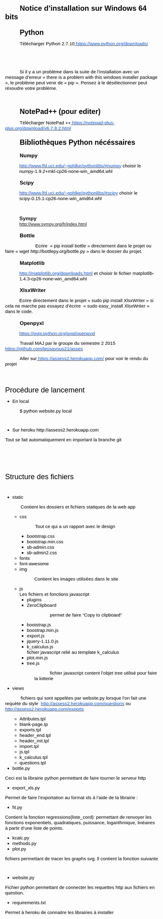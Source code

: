 <div class=WordSection1>

<p class=MsoNormal style='margin-top:24.0pt;margin-right:0mm;margin-bottom:
6.0pt;margin-left:0mm;text-indent:36.0pt;mso-outline-level:1'><b><span
style='font-size:18.0pt;font-family:Arial;mso-fareast-font-family:"Times New Roman";
mso-bidi-font-family:"Times New Roman";color:black;mso-font-kerning:18.0pt'>Notice
d’installation sur Windows 64 bits</span></b><b><span style='font-size:18.0pt;
font-family:Times;mso-fareast-font-family:"Times New Roman";mso-bidi-font-family:
"Times New Roman";mso-font-kerning:18.0pt'><o:p></o:p></span></b></p>

<p class=MsoNormal style='margin-top:18.0pt;margin-right:0mm;margin-bottom:
4.0pt;margin-left:0mm;text-indent:36.0pt;mso-outline-level:2'><b><span
style='font-size:17.5pt;font-family:Arial;mso-fareast-font-family:"Times New Roman";
mso-bidi-font-family:"Times New Roman";color:black'>Python</span></b><b><span
style='font-size:18.0pt;font-family:Times;mso-fareast-font-family:"Times New Roman";
mso-bidi-font-family:"Times New Roman"'><o:p></o:p></span></b></p>

<p class=MsoNormal style='text-indent:36.0pt'><span style='font-size:11.5pt;
font-family:Arial;mso-bidi-font-family:"Times New Roman";color:black'>Télécharger
Python 2.7.10</span><span style='font-size:10.0pt;font-family:Times;mso-bidi-font-family:
"Times New Roman"'><a href="https://www.python.org/downloads/"><span
style='font-size:11.5pt;font-family:Arial;mso-bidi-font-family:"Times New Roman";
color:black'> </span><span style='font-size:11.5pt;font-family:Arial;
mso-bidi-font-family:"Times New Roman";color:#1155CC'>https://www.python.org/downloads/</span></a><o:p></o:p></span></p>

<p class=MsoNormal align=center style='text-align:center;text-indent:36.0pt'><span
style='font-size:10.0pt;font-family:Times;mso-bidi-font-family:"Times New Roman"'><o:p>&nbsp;</o:p></span></p>

<p class=MsoNormal align=center style='text-align:center;text-indent:36.0pt'><span
style='font-size:10.0pt;font-family:Times;mso-bidi-font-family:"Times New Roman"'><o:p>&nbsp;</o:p></span></p>

<p class=MsoNormal style='text-indent:36.0pt'><span style='font-size:11.5pt;
font-family:Arial;mso-bidi-font-family:"Times New Roman";color:black'>Si il y a
un problème dans la suite de l’installation avec un message d’erreur « <span
class=SpellE>there</span> <span class=SpellE>is</span> a <span class=SpellE>problem</span>
<span class=SpellE>with</span> <span class=SpellE>this</span> <span
class=SpellE>windows</span> installer package », le problème peut venir de « <span
class=SpellE>pip</span> ». Pensez à le désélectionner peut résoudre votre
problème.</span><span style='font-size:10.0pt;font-family:Times;mso-bidi-font-family:
"Times New Roman"'><o:p></o:p></span></p>

<p class=MsoNormal align=center style='text-align:center;text-indent:36.0pt'><span
style='font-size:10.0pt;font-family:Times;mso-bidi-font-family:"Times New Roman"'><o:p>&nbsp;</o:p></span></p>

<p class=MsoNormal style='margin-top:18.0pt;margin-right:0mm;margin-bottom:
4.0pt;margin-left:0mm;text-indent:36.0pt;mso-outline-level:2'><span
class=SpellE><b><span style='font-size:17.5pt;font-family:Arial;mso-fareast-font-family:
"Times New Roman";mso-bidi-font-family:"Times New Roman";color:black'>NotePad</span></b></span><b><span
style='font-size:17.5pt;font-family:Arial;mso-fareast-font-family:"Times New Roman";
mso-bidi-font-family:"Times New Roman";color:black'>++ (pour <span
class=SpellE>editer</span>)</span></b><b><span style='font-size:18.0pt;
font-family:Times;mso-fareast-font-family:"Times New Roman";mso-bidi-font-family:
"Times New Roman"'><o:p></o:p></span></b></p>

<p class=MsoNormal style='text-indent:36.0pt'><span style='font-size:11.5pt;
font-family:Arial;mso-bidi-font-family:"Times New Roman";color:black'>Télécharger
<span class=SpellE>NotePad</span> ++</span><span style='font-size:10.0pt;
font-family:Times;mso-bidi-font-family:"Times New Roman"'><a
href="https://notepad-plus-plus.org/download/v6.7.8.2.html"><span
style='font-size:11.5pt;font-family:Arial;mso-bidi-font-family:"Times New Roman";
color:black'> </span><span style='font-size:11.5pt;font-family:Arial;
mso-bidi-font-family:"Times New Roman";color:#1155CC'>https://notepad-plus-plus.org/download/v6.7.8.2.html</span></a><o:p></o:p></span></p>

<p class=MsoNormal style='margin-top:18.0pt;margin-right:0mm;margin-bottom:
4.0pt;margin-left:0mm;text-indent:36.0pt;mso-outline-level:2'><b><span
style='font-size:17.5pt;font-family:Arial;mso-fareast-font-family:"Times New Roman";
mso-bidi-font-family:"Times New Roman";color:black'>Bibliothèques Python <span
class=SpellE>nécéssaires</span> </span></b><b><span style='font-size:18.0pt;
font-family:Times;mso-fareast-font-family:"Times New Roman";mso-bidi-font-family:
"Times New Roman"'><o:p></o:p></span></b></p>

<p class=MsoNormal style='margin-top:14.0pt;margin-right:0mm;margin-bottom:
4.0pt;margin-left:0mm;text-indent:36.0pt;mso-outline-level:3'><span
class=SpellE><b><span style='font-size:13.0pt;font-family:Arial;mso-fareast-font-family:
"Times New Roman";mso-bidi-font-family:"Times New Roman";color:black'>Numpy</span></b></span><b><span
style='font-size:13.0pt;font-family:Arial;mso-fareast-font-family:"Times New Roman";
mso-bidi-font-family:"Times New Roman";color:black'> </span></b><b><span
style='font-size:13.5pt;font-family:Times;mso-fareast-font-family:"Times New Roman";
mso-bidi-font-family:"Times New Roman"'><o:p></o:p></span></b></p>

<p class=MsoNormal style='margin-left:35.0pt'><span style='font-size:10.0pt;
font-family:Times;mso-bidi-font-family:"Times New Roman"'><a
href="http://www.lfd.uci.edu/~gohlke/pythonlibs/#numpy"><span style='font-size:
11.5pt;font-family:Arial;mso-bidi-font-family:"Times New Roman";color:#1155CC'>http://www.lfd.uci.edu/~gohlke/pythonlibs/#numpy</span></a></span><span
style='font-size:11.5pt;font-family:Arial;mso-bidi-font-family:"Times New Roman";
color:black'> choisir le numpy</span><span style='font-size:11.5pt;font-family:
"Times New Roman";color:black'>&#8209;</span><span style='font-size:11.5pt;
font-family:Arial;mso-bidi-font-family:"Times New Roman";color:black'>1.9.2+mkl</span><span
style='font-size:11.5pt;font-family:"Times New Roman";color:black'>&#8209;</span><span
style='font-size:11.5pt;font-family:Arial;mso-bidi-font-family:"Times New Roman";
color:black'>cp26</span><span style='font-size:11.5pt;font-family:"Times New Roman";
color:black'>&#8209;</span><span style='font-size:11.5pt;font-family:Arial;
mso-bidi-font-family:"Times New Roman";color:black'>none</span><span
style='font-size:11.5pt;font-family:"Times New Roman";color:black'>&#8209;</span><span
style='font-size:11.5pt;font-family:Arial;mso-bidi-font-family:"Times New Roman";
color:black'>win_amd64.whl</span><span style='font-size:10.0pt;font-family:
Times;mso-bidi-font-family:"Times New Roman"'><o:p></o:p></span></p>

<p class=MsoNormal style='margin-top:14.0pt;margin-right:0mm;margin-bottom:
4.0pt;margin-left:0mm;text-indent:36.0pt;mso-outline-level:3'><span
class=SpellE><b><span style='font-size:13.0pt;font-family:Arial;mso-fareast-font-family:
"Times New Roman";mso-bidi-font-family:"Times New Roman";color:black'>Scipy</span></b></span><b><span
style='font-size:13.5pt;font-family:Times;mso-fareast-font-family:"Times New Roman";
mso-bidi-font-family:"Times New Roman"'><o:p></o:p></span></b></p>

<p class=MsoNormal style='margin-left:35.0pt'><span style='font-size:10.0pt;
font-family:Times;mso-bidi-font-family:"Times New Roman"'><a
href="http://www.lfd.uci.edu/~gohlke/pythonlibs/#scipy"><span style='font-size:
11.5pt;font-family:Arial;mso-bidi-font-family:"Times New Roman";color:#1155CC'>http://www.lfd.uci.edu/~gohlke/pythonlibs/#scipy</span></a></span><span
style='font-size:11.5pt;font-family:Arial;mso-bidi-font-family:"Times New Roman";
color:black'> choisir le scipy</span><span style='font-size:11.5pt;font-family:
"Times New Roman";color:black'>&#8209;</span><span style='font-size:11.5pt;
font-family:Arial;mso-bidi-font-family:"Times New Roman";color:black'>0.15.1</span><span
style='font-size:11.5pt;font-family:"Times New Roman";color:black'>&#8209;</span><span
style='font-size:11.5pt;font-family:Arial;mso-bidi-font-family:"Times New Roman";
color:black'>cp26</span><span style='font-size:11.5pt;font-family:"Times New Roman";
color:black'>&#8209;</span><span style='font-size:11.5pt;font-family:Arial;
mso-bidi-font-family:"Times New Roman";color:black'>none</span><span
style='font-size:11.5pt;font-family:"Times New Roman";color:black'>&#8209;</span><span
style='font-size:11.5pt;font-family:Arial;mso-bidi-font-family:"Times New Roman";
color:black'>win_amd64.whl<o:p></o:p></span></p>

<p class=MsoNormal style='margin-left:35.0pt'><span style='font-size:11.5pt;
font-family:Arial;mso-bidi-font-family:"Times New Roman";color:black'><o:p>&nbsp;</o:p></span></p>

<p class=MsoNormal style='margin-left:35.0pt'><span class=SpellE><b
style='mso-bidi-font-weight:normal'><span lang=EN-US style='font-size:13.0pt;
font-family:Arial;mso-ansi-language:EN-US'>Sympy</span></b></span><b
style='mso-bidi-font-weight:normal'><span lang=EN-US style='font-size:13.0pt;
font-family:Arial;mso-ansi-language:EN-US'><br>
</span></b><span style='font-size:11.0pt;font-family:Arial'><a
href="http://www.sympy.org/fr/index.html">http://www.sympy.org/fr/index.html</a></span><b
style='mso-bidi-font-weight:normal'><span lang=EN-US style='font-size:13.0pt;
font-family:Arial;mso-ansi-language:EN-US'><o:p></o:p></span></b></p>

<p class=MsoNormal style='margin-top:14.0pt;margin-right:0mm;margin-bottom:
4.0pt;margin-left:0mm;text-indent:36.0pt;mso-outline-level:3'><span
class=SpellE><b><span style='font-size:13.0pt;font-family:Arial;mso-fareast-font-family:
"Times New Roman";mso-bidi-font-family:"Times New Roman";color:black'>Bottle</span></b></span><b><span
style='font-size:13.5pt;font-family:Times;mso-fareast-font-family:"Times New Roman";
mso-bidi-font-family:"Times New Roman"'><o:p></o:p></span></b></p>

<p class=MsoNormal style='text-indent:36.0pt'><span style='font-size:11.5pt;
font-family:Arial;mso-bidi-font-family:"Times New Roman";color:black'>&nbsp;&nbsp;<span
style='mso-tab-count:1'>&nbsp;&nbsp;&nbsp;&nbsp;&nbsp;&nbsp;&nbsp;&nbsp;&nbsp; </span>Ecrire
&nbsp;« <span class=SpellE>pip</span> <span class=SpellE>install</span> <span
class=SpellE>bottle</span> » directement dans le projet ou faire « <span
class=SpellE>wget</span> http://bottlepy.org/bottle.py » dans le dossier du
projet.</span><span style='font-size:10.0pt;font-family:Times;mso-bidi-font-family:
"Times New Roman"'><o:p></o:p></span></p>

<p class=MsoNormal style='margin-top:14.0pt;margin-right:0mm;margin-bottom:
4.0pt;margin-left:0mm;text-indent:36.0pt;mso-outline-level:3'><span
class=SpellE><b><span style='font-size:13.0pt;font-family:Arial;mso-fareast-font-family:
"Times New Roman";mso-bidi-font-family:"Times New Roman";color:black'>Matplotlib</span></b></span><b><span
style='font-size:13.5pt;font-family:Times;mso-fareast-font-family:"Times New Roman";
mso-bidi-font-family:"Times New Roman"'><o:p></o:p></span></b></p>

<p class=MsoNormal style='margin-left:35.0pt'><span style='font-size:10.0pt;
font-family:Times;mso-bidi-font-family:"Times New Roman"'><a
href="http://matplotlib.org/downloads.html"><span style='font-size:11.5pt;
font-family:Arial;mso-bidi-font-family:"Times New Roman";color:#1155CC'>http://matplotlib.org/downloads.html</span></a></span><span
style='font-size:11.5pt;font-family:Arial;mso-bidi-font-family:"Times New Roman";
color:black'> et choisir le fichier matplotlib-1.4.3-cp26-none-win_amd64.whl</span><span
style='font-size:10.0pt;font-family:Times;mso-bidi-font-family:"Times New Roman"'><o:p></o:p></span></p>

<p class=MsoNormal style='margin-top:14.0pt;margin-right:0mm;margin-bottom:
4.0pt;margin-left:0mm;text-indent:36.0pt;mso-outline-level:3'><span
class=SpellE><b><span style='font-size:13.0pt;font-family:Arial;mso-fareast-font-family:
"Times New Roman";mso-bidi-font-family:"Times New Roman";color:black'>XlsxWriter</span></b></span><b><span
style='font-size:13.5pt;font-family:Times;mso-fareast-font-family:"Times New Roman";
mso-bidi-font-family:"Times New Roman"'><o:p></o:p></span></b></p>

<p class=MsoNormal style='text-indent:35.0pt'><span style='font-size:11.5pt;
font-family:Arial;mso-bidi-font-family:"Times New Roman";color:black'>Ecrire
directement dans le projet « <span class=SpellE>sudo</span> <span class=SpellE>pip</span>
<span class=SpellE>install</span> <span class=SpellE>XlsxWriter</span> » si
cela ne marche pas essayez d’écrire &nbsp;« <span class=SpellE>sudo</span> <span
class=SpellE>easy_install</span> <span class=SpellE>XlsxWriter</span> » dans le
code.</span><span style='font-size:10.0pt;font-family:Times;mso-bidi-font-family:
"Times New Roman"'><o:p></o:p></span></p>

<p class=MsoNormal style='margin-top:14.0pt;margin-right:0mm;margin-bottom:
4.0pt;margin-left:0mm;text-indent:36.0pt;mso-outline-level:3'><span
class=SpellE><b><span style='font-size:13.0pt;font-family:Arial;mso-fareast-font-family:
"Times New Roman";mso-bidi-font-family:"Times New Roman";color:black'>Openpyxl</span></b></span><b><span
style='font-size:13.5pt;font-family:Times;mso-fareast-font-family:"Times New Roman";
mso-bidi-font-family:"Times New Roman"'><o:p></o:p></span></b></p>

<p class=MsoNormal style='text-indent:35.0pt'><span style='font-size:10.0pt;
font-family:Times;mso-bidi-font-family:"Times New Roman"'><a
href="https://pypi.python.org/pypi/openpyxl"><span style='font-size:11.5pt;
font-family:Arial;mso-bidi-font-family:"Times New Roman";color:#1155CC'>https://pypi.python.org/pypi/openpyxl</span></a><o:p></o:p></span></p>

<p class=MsoNormal style='text-indent:36.0pt'><span style='font-size:11.5pt;
font-family:Arial;mso-bidi-font-family:"Times New Roman";color:black'>Travail
MAJ par le groupe du semestre 2 2015</span><span style='font-size:10.0pt;
font-family:Times;mso-bidi-font-family:"Times New Roman"'><a
href="https://github.com/leosayous21/asses"><span style='font-size:11.5pt;
font-family:Arial;mso-bidi-font-family:"Times New Roman";color:black'> </span><span
style='font-size:11.5pt;font-family:Arial;mso-bidi-font-family:"Times New Roman";
color:#1155CC'>https://github.com/leosayous21/asses</span></a><o:p></o:p></span></p>

<p class=MsoNormal style='text-indent:36.0pt'><span style='font-size:11.5pt;
font-family:Arial;mso-bidi-font-family:"Times New Roman";color:black'>Aller sur</span><span
style='font-size:10.0pt;font-family:Times;mso-bidi-font-family:"Times New Roman"'><a
href="https://assess2.herokuapp.com/"><span style='font-size:11.5pt;font-family:
Arial;mso-bidi-font-family:"Times New Roman";color:black'> </span><span
style='font-size:11.5pt;font-family:Arial;mso-bidi-font-family:"Times New Roman";
color:#1155CC'>https://assess2.herokuapp.com/</span></a></span><span
style='font-size:11.5pt;font-family:Arial;mso-bidi-font-family:"Times New Roman";
color:black'> pour voir le rendu du projet</span><span style='font-size:10.0pt;
font-family:Times;mso-bidi-font-family:"Times New Roman"'><o:p></o:p></span></p>

<p class=MsoNormal style='margin-bottom:12.0pt'><span style='font-size:10.0pt;
font-family:Times;mso-fareast-font-family:"Times New Roman";mso-bidi-font-family:
"Times New Roman"'><br style='mso-special-character:line-break'>
<![if !supportLineBreakNewLine]><br style='mso-special-character:line-break'>
<![endif]><o:p></o:p></span></p>

<p class=MsoNormal><span style='font-size:18.0pt;font-family:Arial;mso-bidi-font-family:
"Times New Roman";color:black'>Procédure de lancement</span><span
style='font-size:10.0pt;font-family:Times;mso-bidi-font-family:"Times New Roman"'><o:p></o:p></span></p>

<ul style='margin-top:0mm' type=disc>
 <li class=MsoNormal style='color:black;mso-list:l8 level1 lfo13;tab-stops:
     list 36.0pt;vertical-align:baseline'><span style='font-size:11.5pt;
     font-family:Arial;mso-bidi-font-family:"Times New Roman"'>En local <o:p></o:p></span></li>
</ul>

<p class=MsoNormal style='margin-left:36.0pt'><span style='font-size:11.5pt;
font-family:Arial;mso-bidi-font-family:"Times New Roman";color:black'>$ python
website.py local<o:p></o:p></span></p>

<p class=MsoNormal style='margin-left:36.0pt'><span style='font-size:10.0pt;
font-family:Times;mso-bidi-font-family:"Times New Roman"'><o:p>&nbsp;</o:p></span></p>

<ul style='margin-top:0mm' type=disc>
 <li class=MsoNormal style='color:black;mso-list:l0 level1 lfo15;tab-stops:
     list 36.0pt;vertical-align:baseline'><span style='font-size:11.5pt;
     font-family:Arial;mso-bidi-font-family:"Times New Roman"'>Sur <span
     class=SpellE>heroku</span> http://assess2.herokuapp.com<o:p></o:p></span></li>
</ul>

<p class=MsoNormal><span style='font-size:11.5pt;font-family:Arial;mso-fareast-font-family:
"Times New Roman";mso-bidi-font-family:"Times New Roman";color:black'>Tout se
fait automatiquement en important la branche git</span><span style='font-size:
10.0pt;font-family:Times;mso-fareast-font-family:"Times New Roman";mso-bidi-font-family:
"Times New Roman"'><o:p></o:p></span></p>

<p class=MsoNormal><span style='font-size:18.0pt;font-family:Arial;mso-bidi-font-family:
"Times New Roman";color:black'><o:p>&nbsp;</o:p></span></p>

<p class=MsoNormal><span style='font-size:18.0pt;font-family:Arial;mso-bidi-font-family:
"Times New Roman";color:black'><o:p>&nbsp;</o:p></span></p>

<p class=MsoNormal><span style='font-size:18.0pt;font-family:Arial;mso-bidi-font-family:
"Times New Roman";color:black'>Structure des fichiers</span><span
style='font-size:10.0pt;font-family:Times;mso-bidi-font-family:"Times New Roman"'><o:p></o:p></span></p>

<p class=MsoNormal><span style='font-size:10.0pt;font-family:Times;mso-fareast-font-family:
"Times New Roman";mso-bidi-font-family:"Times New Roman"'><o:p>&nbsp;</o:p></span></p>

<ul style='margin-top:0mm' type=disc>
 <li class=MsoNormal style='color:black;mso-list:l6 level1 lfo1;tab-stops:list 36.0pt;
     vertical-align:baseline'><span class=SpellE><span style='font-size:11.5pt;
     font-family:Arial;mso-bidi-font-family:"Times New Roman"'>static</span></span><span
     style='font-size:11.5pt;font-family:Arial;mso-bidi-font-family:"Times New Roman"'><o:p></o:p></span></li>
</ul>

<p class=MsoNormal><span style='font-size:11.5pt;font-family:Arial;mso-bidi-font-family:
"Times New Roman";color:black'><span style='mso-tab-count:1'>&nbsp;&nbsp;&nbsp;&nbsp;&nbsp;&nbsp;&nbsp;&nbsp;&nbsp;&nbsp;&nbsp; </span>Contient
les dossiers et fichiers statiques de la web <span class=SpellE>app</span></span><span
style='font-size:10.0pt;font-family:Times;mso-bidi-font-family:"Times New Roman"'><o:p></o:p></span></p>

<ul style='margin-top:0mm' type=disc>
 <ul style='margin-top:0mm' type=circle>
  <li class=MsoNormal style='color:black;mso-list:l5 level2 lfo2;tab-stops:
      list 72.0pt;vertical-align:baseline'><span class=SpellE><span
      style='font-size:11.5pt;font-family:Arial;mso-bidi-font-family:"Times New Roman"'>css</span></span><span
      style='font-size:11.5pt;font-family:Arial;mso-bidi-font-family:"Times New Roman"'><o:p></o:p></span></li>
 </ul>
</ul>

<p class=MsoNormal style='margin-left:36.0pt'><span style='font-size:11.5pt;
font-family:Arial;mso-bidi-font-family:"Times New Roman";color:black'><span
style='mso-tab-count:1'>&nbsp;&nbsp;&nbsp;&nbsp;&nbsp;&nbsp;&nbsp;&nbsp;&nbsp;&nbsp;&nbsp; </span>Tout
ce qui a un rapport avec le design</span><span style='font-size:10.0pt;
font-family:Times;mso-bidi-font-family:"Times New Roman"'><o:p></o:p></span></p>

<ul style='margin-top:0mm' type=disc>
 <ul style='margin-top:0mm' type=circle>
  <ul style='margin-top:0mm' type=square>
   <li class=MsoNormal style='color:black;mso-list:l13 level3 lfo3;tab-stops:
       list 108.0pt;vertical-align:baseline'><span style='font-size:11.5pt;
       font-family:Arial;mso-bidi-font-family:"Times New Roman"'>bootstrap.css<o:p></o:p></span></li>
   <li class=MsoNormal style='color:black;mso-list:l13 level3 lfo3;tab-stops:
       list 108.0pt;vertical-align:baseline'><span style='font-size:11.5pt;
       font-family:Arial;mso-bidi-font-family:"Times New Roman"'>bootstrap.min.css<o:p></o:p></span></li>
   <li class=MsoNormal style='color:black;mso-list:l13 level3 lfo3;tab-stops:
       list 108.0pt;vertical-align:baseline'><span style='font-size:11.5pt;
       font-family:Arial;mso-bidi-font-family:"Times New Roman"'>sb-admin.css<o:p></o:p></span></li>
   <li class=MsoNormal style='color:black;mso-list:l13 level3 lfo3;tab-stops:
       list 108.0pt;vertical-align:baseline'><span style='font-size:11.5pt;
       font-family:Arial;mso-bidi-font-family:"Times New Roman"'>sb-admin2.css<o:p></o:p></span></li>
  </ul>
  <li class=MsoNormal style='color:black;mso-list:l13 level2 lfo3;tab-stops:
      list 72.0pt;vertical-align:baseline'><span style='font-size:11.5pt;
      font-family:Arial;mso-bidi-font-family:"Times New Roman"'>fonts<o:p></o:p></span></li>
  <li class=MsoNormal style='color:black;mso-list:l13 level2 lfo3;tab-stops:
      list 72.0pt;vertical-align:baseline'><span style='font-size:11.5pt;
      font-family:Arial;mso-bidi-font-family:"Times New Roman"'>font-<span
      class=SpellE>awesome</span><o:p></o:p></span></li>
  <li class=MsoNormal style='color:black;mso-list:l13 level2 lfo3;tab-stops:
      list 72.0pt;vertical-align:baseline'><span class=SpellE><span
      style='font-size:11.5pt;font-family:Arial;mso-bidi-font-family:"Times New Roman"'>img</span></span><span
      style='font-size:11.5pt;font-family:Arial;mso-bidi-font-family:"Times New Roman"'><o:p></o:p></span></li>
 </ul>
</ul>

<p class=MsoNormal style='margin-left:72.0pt'><span style='font-size:11.5pt;
font-family:Arial;mso-bidi-font-family:"Times New Roman";color:black'>Contient
les images utilisées dans le site</span><span style='font-size:10.0pt;
font-family:Times;mso-bidi-font-family:"Times New Roman"'><o:p></o:p></span></p>

<ul style='margin-top:0mm' type=disc>
 <ul style='margin-top:0mm' type=circle>
  <li class=MsoNormal style='color:black;mso-list:l7 level2 lfo4;tab-stops:
      list 72.0pt;vertical-align:baseline'><span class=SpellE><span
      style='font-size:11.5pt;font-family:Arial;mso-bidi-font-family:"Times New Roman"'>js</span></span><span
      style='font-size:11.5pt;font-family:Arial;mso-bidi-font-family:"Times New Roman"'><br>
      Les fichiers et fonctions <span class=SpellE>javascript</span><o:p></o:p></span></li>
  <ul style='margin-top:0mm' type=square>
   <li class=MsoNormal style='color:black;mso-list:l7 level3 lfo4;tab-stops:
       list 108.0pt;vertical-align:baseline'><span style='font-size:11.5pt;
       font-family:Arial;mso-bidi-font-family:"Times New Roman"'>plugins<o:p></o:p></span></li>
   <li class=MsoNormal style='color:black;mso-list:l7 level3 lfo4;tab-stops:
       list 108.0pt;vertical-align:baseline'><span class=SpellE><span
       style='font-size:11.5pt;font-family:Arial;mso-bidi-font-family:"Times New Roman"'>ZeroClipboard</span></span><span
       style='font-size:11.5pt;font-family:Arial;mso-bidi-font-family:"Times New Roman"'><o:p></o:p></span></li>
  </ul>
 </ul>
</ul>

<p class=MsoNormal style='margin-left:72.0pt'><span style='font-size:11.5pt;
font-family:Arial;mso-bidi-font-family:"Times New Roman";color:black'><span
style='mso-tab-count:1'>&nbsp;&nbsp;&nbsp;&nbsp;&nbsp;&nbsp;&nbsp;&nbsp;&nbsp;&nbsp;&nbsp; </span>permet
de faire “Copy to <span class=SpellE>clipboard</span>”</span><span
style='font-size:10.0pt;font-family:Times;mso-bidi-font-family:"Times New Roman"'><o:p></o:p></span></p>

<ul style='margin-top:0mm' type=disc>
 <ul style='margin-top:0mm' type=circle>
  <ul style='margin-top:0mm' type=square>
   <li class=MsoNormal style='color:black;mso-list:l9 level3 lfo5;tab-stops:
       list 108.0pt;vertical-align:baseline'><span style='font-size:11.5pt;
       font-family:Arial;mso-bidi-font-family:"Times New Roman"'>bootstrap.js<o:p></o:p></span></li>
   <li class=MsoNormal style='color:black;mso-list:l9 level3 lfo5;tab-stops:
       list 108.0pt;vertical-align:baseline'><span style='font-size:11.5pt;
       font-family:Arial;mso-bidi-font-family:"Times New Roman"'>boostrap.min.js<o:p></o:p></span></li>
   <li class=MsoNormal style='color:black;mso-list:l9 level3 lfo5;tab-stops:
       list 108.0pt;vertical-align:baseline'><span style='font-size:11.5pt;
       font-family:Arial;mso-bidi-font-family:"Times New Roman"'>export.js<o:p></o:p></span></li>
   <li class=MsoNormal style='color:black;mso-list:l9 level3 lfo5;tab-stops:
       list 108.0pt;vertical-align:baseline'><span style='font-size:11.5pt;
       font-family:Arial;mso-bidi-font-family:"Times New Roman"'>jquery-1.11.0.js<o:p></o:p></span></li>
   <li class=MsoNormal style='color:black;mso-list:l9 level3 lfo5;tab-stops:
       list 108.0pt;vertical-align:baseline'><span style='font-size:11.5pt;
       font-family:Arial;mso-bidi-font-family:"Times New Roman"'>k_calculus.js<br>
       fichier <span class=SpellE>javascript</span> relié au <span
       class=SpellE>template</span> <span class=SpellE>k_calculus</span><o:p></o:p></span></li>
   <li class=MsoNormal style='color:black;mso-list:l9 level3 lfo5;tab-stops:
       list 108.0pt;vertical-align:baseline'><span style='font-size:11.5pt;
       font-family:Arial;mso-bidi-font-family:"Times New Roman"'>plot.min.js<o:p></o:p></span></li>
   <li class=MsoNormal style='color:black;mso-list:l9 level3 lfo5;tab-stops:
       list 108.0pt;vertical-align:baseline'><span style='font-size:11.5pt;
       font-family:Arial;mso-bidi-font-family:"Times New Roman"'>tree.js<o:p></o:p></span></li>
  </ul>
 </ul>
</ul>

<p class=MsoNormal style='margin-left:72.0pt'><span style='font-size:11.5pt;
font-family:Arial;mso-bidi-font-family:"Times New Roman";color:black'><span
style='mso-tab-count:1'>&nbsp;&nbsp;&nbsp;&nbsp;&nbsp;&nbsp;&nbsp;&nbsp;&nbsp;&nbsp;&nbsp; </span>fichier
<span class=SpellE>javascript</span> content l’objet <span class=SpellE>tree</span>
utilisé pour faire la <span class=SpellE>lotterie</span></span><span
style='font-size:10.0pt;font-family:Times;mso-bidi-font-family:"Times New Roman"'><o:p></o:p></span></p>

<ul style='margin-top:0mm' type=disc>
 <li class=MsoNormal style='color:black;mso-list:l4 level1 lfo6;tab-stops:list 36.0pt;
     vertical-align:baseline'><span class=SpellE><span style='font-size:11.5pt;
     font-family:Arial;mso-bidi-font-family:"Times New Roman"'>views</span></span><span
     style='font-size:11.5pt;font-family:Arial;mso-bidi-font-family:"Times New Roman"'><o:p></o:p></span></li>
</ul>

<p class=MsoNormal><span style='font-size:11.5pt;font-family:Arial;mso-bidi-font-family:
"Times New Roman";color:black'><span style='mso-tab-count:1'>&nbsp;&nbsp;&nbsp;&nbsp;&nbsp;&nbsp;&nbsp;&nbsp;&nbsp;&nbsp;&nbsp; </span>fichiers
qui sont appelées par website.py lorsque l’on fait une <span class=SpellE>requète</span>
du style &nbsp;</span><span style='font-size:10.0pt;font-family:Times;
mso-bidi-font-family:"Times New Roman"'><a
href="http://assess2.herokuapp.com/questions"><span style='font-size:11.5pt;
font-family:Arial;mso-bidi-font-family:"Times New Roman";color:#1155CC'>http://assess2.herokuapp.com/questions</span></a></span><span
style='font-size:11.5pt;font-family:Arial;mso-bidi-font-family:"Times New Roman";
color:black'> ou </span><span style='font-size:10.0pt;font-family:Times;
mso-bidi-font-family:"Times New Roman"'><a
href="http://assess2.herokuapp.com/exports"><span style='font-size:11.5pt;
font-family:Arial;mso-bidi-font-family:"Times New Roman";color:#1155CC'>http://assess2.herokuapp.com/exports</span></a></span><span
style='font-size:11.5pt;font-family:Arial;mso-bidi-font-family:"Times New Roman";
color:black'> </span><span style='font-size:10.0pt;font-family:Times;
mso-bidi-font-family:"Times New Roman"'><o:p></o:p></span></p>

<ul style='margin-top:0mm' type=disc>
 <ul style='margin-top:0mm' type=circle>
  <li class=MsoNormal style='color:black;mso-list:l14 level2 lfo7;tab-stops:
      list 72.0pt;vertical-align:baseline'><span class=SpellE><span
      style='font-size:11.5pt;font-family:Arial;mso-bidi-font-family:"Times New Roman"'>Attributes.tpl</span></span><span
      style='font-size:11.5pt;font-family:Arial;mso-bidi-font-family:"Times New Roman"'><o:p></o:p></span></li>
  <li class=MsoNormal style='color:black;mso-list:l14 level2 lfo7;tab-stops:
      list 72.0pt;vertical-align:baseline'><span style='font-size:11.5pt;
      font-family:Arial;mso-bidi-font-family:"Times New Roman"'>blank-page.tp<o:p></o:p></span></li>
  <li class=MsoNormal style='color:black;mso-list:l14 level2 lfo7;tab-stops:
      list 72.0pt;vertical-align:baseline'><span class=SpellE><span
      style='font-size:11.5pt;font-family:Arial;mso-bidi-font-family:"Times New Roman"'>exports.tpl</span></span><span
      style='font-size:11.5pt;font-family:Arial;mso-bidi-font-family:"Times New Roman"'><o:p></o:p></span></li>
  <li class=MsoNormal style='color:black;mso-list:l14 level2 lfo7;tab-stops:
      list 72.0pt;vertical-align:baseline'><span class=SpellE><span
      style='font-size:11.5pt;font-family:Arial;mso-bidi-font-family:"Times New Roman"'>header_end.tpl</span></span><span
      style='font-size:11.5pt;font-family:Arial;mso-bidi-font-family:"Times New Roman"'><o:p></o:p></span></li>
  <li class=MsoNormal style='color:black;mso-list:l14 level2 lfo7;tab-stops:
      list 72.0pt;vertical-align:baseline'><span class=SpellE><span
      style='font-size:11.5pt;font-family:Arial;mso-bidi-font-family:"Times New Roman"'>header_init.tpl</span></span><span
      style='font-size:11.5pt;font-family:Arial;mso-bidi-font-family:"Times New Roman"'><o:p></o:p></span></li>
  <li class=MsoNormal style='color:black;mso-list:l14 level2 lfo7;tab-stops:
      list 72.0pt;vertical-align:baseline'><span class=SpellE><span
      style='font-size:11.5pt;font-family:Arial;mso-bidi-font-family:"Times New Roman"'>import.tpl</span></span><span
      style='font-size:11.5pt;font-family:Arial;mso-bidi-font-family:"Times New Roman"'><o:p></o:p></span></li>
  <li class=MsoNormal style='color:black;mso-list:l14 level2 lfo7;tab-stops:
      list 72.0pt;vertical-align:baseline'><span class=SpellE><span
      style='font-size:11.5pt;font-family:Arial;mso-bidi-font-family:"Times New Roman"'>js.tpl</span></span><span
      style='font-size:11.5pt;font-family:Arial;mso-bidi-font-family:"Times New Roman"'><o:p></o:p></span></li>
  <li class=MsoNormal style='color:black;mso-list:l14 level2 lfo7;tab-stops:
      list 72.0pt;vertical-align:baseline'><span class=SpellE><span
      style='font-size:11.5pt;font-family:Arial;mso-bidi-font-family:"Times New Roman"'>k_calculus.tpl</span></span><span
      style='font-size:11.5pt;font-family:Arial;mso-bidi-font-family:"Times New Roman"'><o:p></o:p></span></li>
  <li class=MsoNormal style='color:black;mso-list:l14 level2 lfo7;tab-stops:
      list 72.0pt;vertical-align:baseline'><span class=SpellE><span
      style='font-size:11.5pt;font-family:Arial;mso-bidi-font-family:"Times New Roman"'>questions.tpl</span></span><span
      style='font-size:11.5pt;font-family:Arial;mso-bidi-font-family:"Times New Roman"'><o:p></o:p></span></li>
 </ul>
 <li class=MsoNormal style='color:black;mso-list:l14 level1 lfo7;tab-stops:
     list 36.0pt;vertical-align:baseline'><span style='font-size:11.5pt;
     font-family:Arial;mso-bidi-font-family:"Times New Roman"'>bottle.py<o:p></o:p></span></li>
</ul>

<p class=MsoNormal><span style='font-size:11.5pt;font-family:Arial;mso-bidi-font-family:
"Times New Roman";color:black'>Ceci est la librairie python permettant de faire
tourner le serveur http</span><span style='font-size:10.0pt;font-family:Times;
mso-bidi-font-family:"Times New Roman"'><o:p></o:p></span></p>

<ul style='margin-top:0mm' type=disc>
 <li class=MsoNormal style='color:black;mso-list:l12 level1 lfo8;tab-stops:
     list 36.0pt;vertical-align:baseline'><span style='font-size:11.5pt;
     font-family:Arial;mso-bidi-font-family:"Times New Roman"'>export_xls.py<o:p></o:p></span></li>
</ul>

<p class=MsoNormal><span style='font-size:11.5pt;font-family:Arial;mso-bidi-font-family:
"Times New Roman";color:black'>Permet de faire l’exportation au format <span
class=SpellE>xls</span> à l’aide de la librairie :</span><span
style='font-size:10.0pt;font-family:Times;mso-bidi-font-family:"Times New Roman"'><o:p></o:p></span></p>

<ul style='margin-top:0mm' type=disc>
 <li class=MsoNormal style='color:black;mso-list:l1 level1 lfo9;tab-stops:list 36.0pt;
     vertical-align:baseline'><span style='font-size:11.5pt;font-family:Arial;
     mso-bidi-font-family:"Times New Roman"'>fit.py<o:p></o:p></span></li>
</ul>

<p class=MsoNormal><span style='font-size:11.5pt;font-family:Arial;mso-bidi-font-family:
"Times New Roman";color:black'>Contient la fonction <span class=SpellE>regressions</span>(<span
class=SpellE>liste_cord</span>): permettant de renvoyer les fonctions
exponentiels, quadratiques, puissance, logarithmique, linéaires à partir d’une
liste de points.</span><span style='font-size:10.0pt;font-family:Times;
mso-bidi-font-family:"Times New Roman"'><o:p></o:p></span></p>

<ul style='margin-top:0mm' type=disc>
 <li class=MsoNormal style='color:black;mso-list:l2 level1 lfo10;tab-stops:
     list 36.0pt;vertical-align:baseline'><span style='font-size:11.5pt;
     font-family:Arial;mso-bidi-font-family:"Times New Roman"'>kcalc.py<o:p></o:p></span></li>
 <li class=MsoNormal style='color:black;mso-list:l2 level1 lfo10;tab-stops:
     list 36.0pt;vertical-align:baseline'><span style='font-size:11.5pt;
     font-family:Arial;mso-bidi-font-family:"Times New Roman"'>methods.py<o:p></o:p></span></li>
 <li class=MsoNormal style='color:black;mso-list:l2 level1 lfo10;tab-stops:
     list 36.0pt;vertical-align:baseline'><span style='font-size:11.5pt;
     font-family:Arial;mso-bidi-font-family:"Times New Roman"'>plot.py<o:p></o:p></span></li>
</ul>

<p class=MsoNormal><span style='font-size:11.5pt;font-family:Arial;mso-bidi-font-family:
"Times New Roman";color:black'>fichiers permettant de tracer les graphs <span
class=SpellE>svg</span>. <span class=SpellE>ll</span> contient la fonction
suivante</span><span style='font-size:10.0pt;font-family:Times;mso-bidi-font-family:
"Times New Roman"'> <o:p></o:p></span></p>

<p class=MsoNormal><span style='font-family:Arial;mso-bidi-font-family:"Times New Roman";
color:black'><span style='mso-tab-count:1'>&nbsp;&nbsp;&nbsp;&nbsp;&nbsp;&nbsp;&nbsp;&nbsp;&nbsp;&nbsp;&nbsp; </span></span><span
style='font-size:10.0pt;font-family:Times;mso-bidi-font-family:"Times New Roman"'><o:p></o:p></span></p>

<ul style='margin-top:0mm' type=disc>
 <li class=MsoNormal style='color:black;mso-list:l11 level1 lfo11;tab-stops:
     list 36.0pt;vertical-align:baseline'><span style='font-size:11.5pt;
     font-family:Arial;mso-bidi-font-family:"Times New Roman"'>website.py<o:p></o:p></span></li>
</ul>

<p class=MsoNormal><span style='font-size:11.5pt;font-family:Arial;mso-bidi-font-family:
"Times New Roman";color:black'>Fichier python permettant de connecter les <span
class=SpellE>requettes</span> http aux fichiers en question. </span><span
style='font-size:10.0pt;font-family:Times;mso-bidi-font-family:"Times New Roman"'><o:p></o:p></span></p>

<ul style='margin-top:0mm' type=disc>
 <li class=MsoNormal style='color:black;mso-list:l3 level1 lfo12;tab-stops:
     list 36.0pt;vertical-align:baseline'><span style='font-size:11.5pt;
     font-family:Arial;mso-bidi-font-family:"Times New Roman"'>requirements.txt<o:p></o:p></span></li>
</ul>

<p class=MsoNormal><span style='font-size:11.5pt;font-family:Arial;mso-bidi-font-family:
"Times New Roman";color:black'>Permet à <span class=SpellE>heroku</span> de
connaitre les librairies à installer</span><span style='font-size:10.0pt;
font-family:Times;mso-bidi-font-family:"Times New Roman"'><o:p></o:p></span></p>

<p class=MsoNormal><span style='font-size:10.0pt;font-family:Times;mso-fareast-font-family:
"Times New Roman";mso-bidi-font-family:"Times New Roman"'><o:p>&nbsp;</o:p></span></p>

<p class=MsoNormal><o:p>&nbsp;</o:p></p>

</div>

